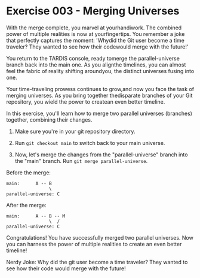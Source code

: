 # Exercise 003 - Merging Universes

With the merge complete, you marvel at yourhandiwork. The combined power 
of multiple realities is now at yourfingertips. You remember a joke that 
perfectly captures the moment: 'Whydid the Git user become a time 
traveler? They wanted to see how their codewould merge with the future!'

You return to the TARDIS console, ready tomerge the parallel-universe 
branch back into the main one. As you alignthe timelines, you can almost 
feel the fabric of reality shifting aroundyou, the distinct universes 
fusing into one.

Your time-traveling prowess continues to grow,and now you face the task of 
merging universes. As you bring together thedisparate branches of your Git 
repository, you wield the power to createan even better timeline.

In this exercise, you'll learn how to merge two parallel universes (branches) together,
combining their changes.

1. Make sure you're in your git repository directory.

2. Run `git checkout main` to switch back to your main universe.

3. Now, let's merge the changes from the "parallel-universe" branch into the "main"
   branch. Run `git merge parallel-universe`.

Before the merge:

```
main:      A -- B
                \
parallel-universe: C
```

After the merge:

```
main:      A -- B -- M
                \  /
parallel-universe: C
```

Congratulations! You have successfully merged two parallel universes. Now you can
harness the power of multiple realities to create an even better timeline!

Nerdy Joke: Why did the git user become a time traveler? They wanted to see how their
code would merge with the future!


